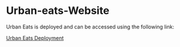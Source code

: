# Urban-eats-Website

Urban Eats is deployed and can be accessed using the following link:

[Urban Eats Deployment](https://food-delivery-app-client-m6rc.onrender.com/)
